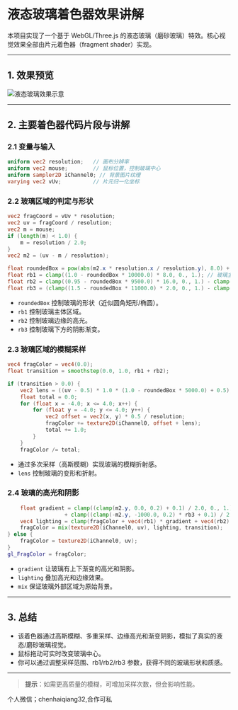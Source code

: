 # 液态玻璃着色器效果讲解

本项目实现了一个基于 WebGL/Three.js 的液态玻璃（磨砂玻璃）特效。核心视觉效果全部由片元着色器（fragment shader）实现。

---

## 1. 效果预览

![液态玻璃效果示意](docs/screenshot.png)

---

## 2. 主要着色器代码片段与讲解

### 2.1 变量与输入

```glsl
uniform vec2 resolution;   // 画布分辨率
uniform vec2 mouse;        // 鼠标位置，控制玻璃中心
uniform sampler2D iChannel0; // 背景图片纹理
varying vec2 vUv;          // 片元归一化坐标
```

### 2.2 玻璃区域的判定与形状

```glsl
vec2 fragCoord = vUv * resolution;
vec2 uv = fragCoord / resolution;
vec2 m = mouse;
if (length(m) < 1.0) {
    m = resolution / 2.0;
}
vec2 m2 = (uv - m / resolution);

float roundedBox = pow(abs(m2.x * resolution.x / resolution.y), 8.0) + pow(abs(m2.y), 8.0);
float rb1 = clamp((1.0 - roundedBox * 10000.0) * 8.0, 0., 1.); // 玻璃主体
float rb2 = clamp((0.95 - roundedBox * 9500.0) * 16.0, 0., 1.) - clamp(pow(0.9 - roundedBox * 9500.0, 1.0) * 16.0, 0., 1.); // 边缘高光
float rb3 = (clamp((1.5 - roundedBox * 11000.0) * 2.0, 0., 1.) - clamp(pow(1.0 - roundedBox * 11000.0, 1.0) * 2.0, 0., 1.)); // 阴影渐变
```

- `roundedBox` 控制玻璃的形状（近似圆角矩形/椭圆）。
- `rb1` 控制玻璃主体区域。
- `rb2` 控制玻璃边缘的高光。
- `rb3` 控制玻璃下方的阴影渐变。

### 2.3 玻璃区域的模糊采样

```glsl
vec4 fragColor = vec4(0.0);
float transition = smoothstep(0.0, 1.0, rb1 + rb2);

if (transition > 0.0) {
    vec2 lens = ((uv - 0.5) * 1.0 * (1.0 - roundedBox * 5000.0) + 0.5);
    float total = 0.0;
    for (float x = -4.0; x <= 4.0; x++) {
        for (float y = -4.0; y <= 4.0; y++) {
            vec2 offset = vec2(x, y) * 0.5 / resolution;
            fragColor += texture2D(iChannel0, offset + lens);
            total += 1.0;
        }
    }
    fragColor /= total;
```

- 通过多次采样（高斯模糊）实现玻璃的模糊折射感。
- `lens` 控制玻璃的变形和折射。

### 2.4 玻璃的高光和阴影

```glsl
    float gradient = clamp((clamp(m2.y, 0.0, 0.2) + 0.1) / 2.0, 0., 1.)
                  + clamp((clamp(-m2.y, -1000.0, 0.2) * rb3 + 0.1) / 2.0, 0., 1.);
    vec4 lighting = clamp(fragColor + vec4(rb1) * gradient + vec4(rb2) * 0.3, 0., 1.);
    fragColor = mix(texture2D(iChannel0, uv), lighting, transition);
} else {
    fragColor = texture2D(iChannel0, uv);
}
gl_FragColor = fragColor;
```

- `gradient` 让玻璃有上下渐变的高光和阴影。
- `lighting` 叠加高光和边缘效果。
- `mix` 保证玻璃外部区域为原始背景。

---

## 3. 总结

- 该着色器通过高斯模糊、多重采样、边缘高光和渐变阴影，模拟了真实的液态/磨砂玻璃视觉。
- 鼠标拖动可实时改变玻璃中心。
- 你可以通过调整采样范围、rb1/rb2/rb3 参数，获得不同的玻璃形状和质感。

---

> **提示**：如需更高质量的模糊，可增加采样次数，但会影响性能。

个人微信；chenhaiqiang32,合作可私
